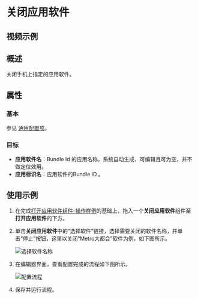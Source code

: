 # 关闭应用软件

## 视频示例

## 概述

关闭手机上指定的应用软件。

## 属性

### 基本

参见 [通用配置项](../Appendix/CommonConfigurationItems.md)。

### 目标

- **应用软件名**：Bundle Id 的应用名称，系统自动生成，可编辑且可为空，并不做定位效用。
- **应用标识名**：应用软件的Bundle ID 。

## 使用示例

1. 在完成[打开应用软件组件-操作样例](./MobileStartApp.md)的基础上，拖入一个**关闭应用软件**组件至**打开应用软件**的下方。
2. 单击**关闭应用软件**中的“选择软件”链接，选择需要关闭的软件名称，并单击“停止”按钮，这里以关闭“Metro大都会”软件为例，如下图所示。

    ![选择软件名称](https://docimages.blob.core.chinacloudapi.cn/images/Activities/closeapp20201222.png)

3. 在编辑器界面，查看配置完成的流程如下图所示。

   ![配置流程](https://docimages.blob.core.chinacloudapi.cn/images/Activities/settingcloseapp20201222.png)

4. 保存并运行流程。
